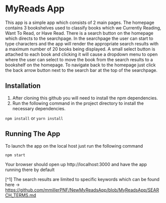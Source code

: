 # MyReads App

This app is a simple app which consists of 2 main pages. The homepage contains 3 bookshelves used to classify books which we Currently Reading, Want To Read, or Have Read. There is a search button on the homepage which directs to the searchpage. In the searchpage the user can start to type characters and the app will render the appropriate search results with a maximum number of 20 books being displayed. A small select button is attached to each book and clicking it will cause a dropdown menu to open where the user can select to move the book from the search results to a bookshelf on the homepage. To navigate back to the homepage just click the back arrow button next to the search bar at the top of the searchpage. 

## Installation

1. After cloning this github you will need to install the npm dependencies. 
2. Run the following command in the project directory to install the necessary dependencies.

`npm install` or `yarn install`

## Running The App

To launch the app on the local host just run the following command

`npm start`

Your browser should open up http://localhost:3000 and have the app running there by default

[^1] The search results are limited to specific keywords which can be found here -> https://github.com/mmillerPNF/NewMyReadsApp/blob/MyReadsApp/SEARCH_TERMS.md
